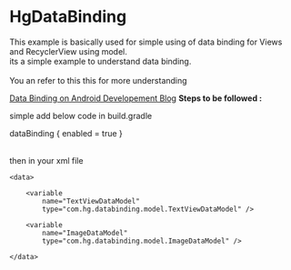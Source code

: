 # HgDataBinding
This example is basically used for simple using of data binding for Views and RecyclerView using model.
<br/>
its a simple example to understand data binding.
<br/>
<br/>
You an refer to this this for more understanding
<br/>

<a href="https://developer.android.com/topic/libraries/data-binding/index.html#build_environmentm">Data Binding on Android Developement Blog</a>
<b>Steps to be followed :</b>

simple add below code in build.gradle

<p>dataBinding {
        enabled = true
    }
    </p>
   <br/> 
 then in your xml file
<br/> 
<p>

<layout xmlns:android="http://schemas.android.com/apk/res/android">

    <data>

        <variable
            name="TextViewDataModel"
            type="com.hg.databinding.model.TextViewDataModel" />

        <variable
            name="ImageDataModel"
            type="com.hg.databinding.model.ImageDataModel" />

    </data>
    
</p>
       
